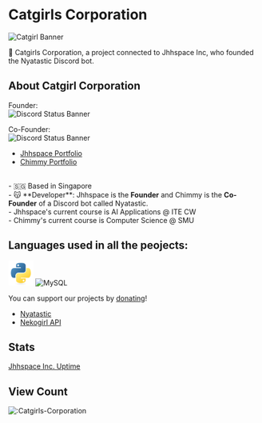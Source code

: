 # Catgirls Corporation

![Catgirl Banner](https://i.jhh.moe/95c20c157bc0.jpg)

🐾 Catgirls Corporation, a project connected to Jhhspace Inc, who founded the Nyatastic Discord bot.

## About Catgirl Corporation
Founder:<br>
![Discord Status Banner](https://discord.c99.nl/widget/theme-3/898569996949676052.png)

Co-Founder:<br>
![Discord Status Banner](https://discord.c99.nl/widget/theme-3/458129248259932165.png)

- [Jhhspace Portfolio](https://jhh.moe/)
- [Chimmy Portfolio](https://chimmy.xyz/)
<br>
- 🇸🇬 Based in Singapore
<br>
- 😽 **Developer**: Jhhspace is the <b>Founder</b> and Chimmy is the <b>Co-Founder</b> of a Discord bot called Nyatastic.
<br>
- Jhhspace's current course is AI Applications @ ITE CW
<br>
- Chimmy's current course is Computer Science @ SMU

## Languages used in all the peojects:
<img src="https://raw.githubusercontent.com/devicons/devicon/master/icons/python/python-original.svg" alt="Python" width="50" height="50"> <img src="https://www.vectorlogo.zone/logos/mysql/mysql-official.svg" alt="MySQL" width="50" height="50">

You can support our projects by [donating](https://ko-fi.com/jhhspace)!

- [Nyatastic](https://nekogirl.net/)
- [Nekogirl API](https://api.nekogirl.net/)

## Stats
[Jhhspace Inc. Uptime](https://status.nekogirl.net/)

## View Count
![:Catgirls-Corporation](https://moe-counter.glitch.me/get/@Catgirls-Corporation)
